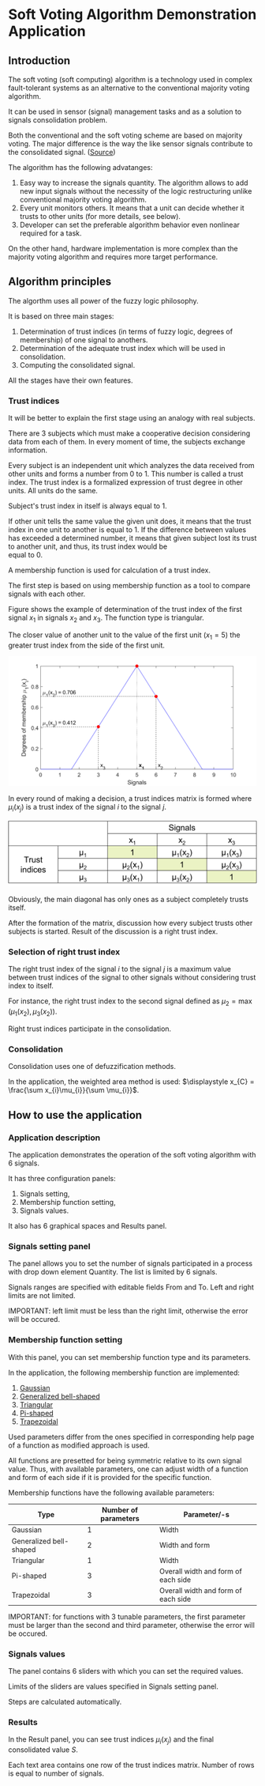 # Soft Voting Algorithm Demonstration Application

## Introduction

The soft voting (soft computing) algorithm is a technology used in complex fault-tolerant systems as an alternative to the conventional majority voting algorithm.

It can be used in sensor (signal) management tasks and as a solution to signals consolidation problem.

Both the conventional and the soft voting scheme are based on majority voting. The major difference is the way the like sensor signals contribute to the consolidated signal. ([Source](https://ieeexplore.ieee.org/document/1039197))

The algorithm has the following advatanges:
1. Easy way to increase the signals quantity. The algorithm allows to add new input signals without the necessity of the logic restructuring unlike conventional majority voting algorithm.
2. Every unit monitors others. It means that a unit can decide whether it trusts to other units (for more details, see below).
3. Developer can set the preferable algorithm behavior even nonlinear required for a task.

On the other hand, hardware implementation is more complex than the majority voting algorithm and requires more target performance.

## Algorithm principles

The algorthm uses all power of the fuzzy logic philosophy.

It is based on three main stages:
1. Determination of trust indices (in terms of fuzzy logic, degrees of membership) of one signal to anothers.
2. Determination of the adequate trust index which will be used in consolidation.
3. Computing the consolidated signal.

All the stages have their own features.

### Trust indices

It will be better to explain the first stage using an analogy with real subjects.

There are 3 subjects which must make a cooperative decision considering data from each of them. In every moment of time, the subjects exchange information.

Every subject is an independent unit which analyzes the data received from other units and forms a number from 0 to 1. This number is called a trust index. The trust index is a formalized expression of trust degree in other units. All units do the same. 

Subject's trust index in itself is always equal to 1.

If other unit tells the same value the given unit does, it means that the trust index in one unit to another is equal to 1. If the difference between values has exceeded a determined number, it means that given subject lost its trust to another unit, and thus, its trust index would be   
equal to 0.

A membership function is used for calculation of a trust index.

The first step is based on using membership function as a tool to compare signals with each other.

Figure shows the example of determination of the trust index of the first signal $x_{1}$ in signals $x_{2}$ and $x_{3}$. The function type is triangular.

The closer value of another unit to the value of the first unit ($x_{1} = 5$) the greater trust index from the side of the first unit.

![](https://github.com/andrewrays/soft-voting-demo/blob/main/images/guide_ti_example.png)

In every round of making a decision, a trust indices matrix is formed where $\mu_{i}(x_{j})$ is a trust index of the signal $i$ to the signal $j$.

![](https://github.com/andrewrays/soft-voting-demo/blob/main/images/guide_ti_matrix.jpg)

Obviously, the main diagonal has only ones as a subject completely trusts itself.

After the formation of the matrix, discussion how every subject trusts other subjects is started. Result of the discussion is a right trust index.

### Selection of right trust index

The right trust index of the signal $i$ to the signal $j$ is a maximum value between trust indices of the signal to other signals without considering trust index to itself.

For instance, the right trust index to the second signal defined as $\mu_{2} = \max{(\mu_{1}(x_{2}), \mu_{3}(x_{2})})$.

Right trust indices participate in the consolidation.

### Consolidation

Consolidation uses one of defuzzification methods.

In the application, the weighted area method is used: $\displaystyle x_{C} = \frac{\sum x_{i}\mu_{i}}{\sum \mu_{i}}$.

## How to use the application

### Application description

The application demonstrates the operation of the soft voting algorithm with 6 signals.

It has three configuration panels:
1. Signals setting,
2. Membership function setting,
3. Signals values.

It also has 6 graphical spaces and Results panel.

### Signals setting panel

The panel allows you to set the number of signals participated in a process with drop down element Quantity. The list is limited by 6 signals.

Signals ranges are specified with editable fields From and To. Left and right limits are not limited.

IMPORTANT: left limit must be less than the right limit, otherwise the error will be occured.

### Membership function setting

With this panel, you can set membership function type and its parameters.

In the application, the following membership function are implemented:
1. [Gaussian](https://www.mathworks.com/help/releases/R2021b/fuzzy/gaussmf.html) 
2. [Generalized bell-shaped](https://www.mathworks.com/help/releases/R2021b/fuzzy/gbellmf.html)
3. [Triangular](https://www.mathworks.com/help/releases/R2021b/fuzzy/trimf.html)
4. [Pi-shaped](https://www.mathworks.com/help/releases/R2021b/fuzzy/pimf.html)
5. [Trapezoidal](https://www.mathworks.com/help/releases/R2021b/fuzzy/trapmf.html)

Used parameters differ from the ones specified in corresponding help page of a function as modified approach is used.

All functions are presetted for being symmetric relative to its own signal value. Thus, with available parameters, one can adjust width of a function and form of each side if it is provided for the specific function.

Membership functions have the following available parameters:

Type                    | Number of parameters | Parameter/-s
----------------------- | -------------------- | ---------------
Gaussian                | 1                    | Width
Generalized bell-shaped | 2                    | Width and form
Triangular              | 1                    | Width
Pi-shaped               | 3                    | Overall width and form of each side
Trapezoidal             | 3                    | Overall width and form of each side

IMPORTANT: for functions with 3 tunable parameters, the first parameter must be larger than the second and third parameter, otherwise the error will be occured.

### Signals values

The panel contains 6 sliders with which you can set the required values.

Limits of the sliders are values specified in Signals setting panel.

Steps are calculated automatically.

### Results

In the Result panel, you can see trust indices $\mu_{i}(x_{j})$ and the final consolidated value $S$.

Each text area contains one row of the trust indices matrix. Number of rows is equal to number of signals.

